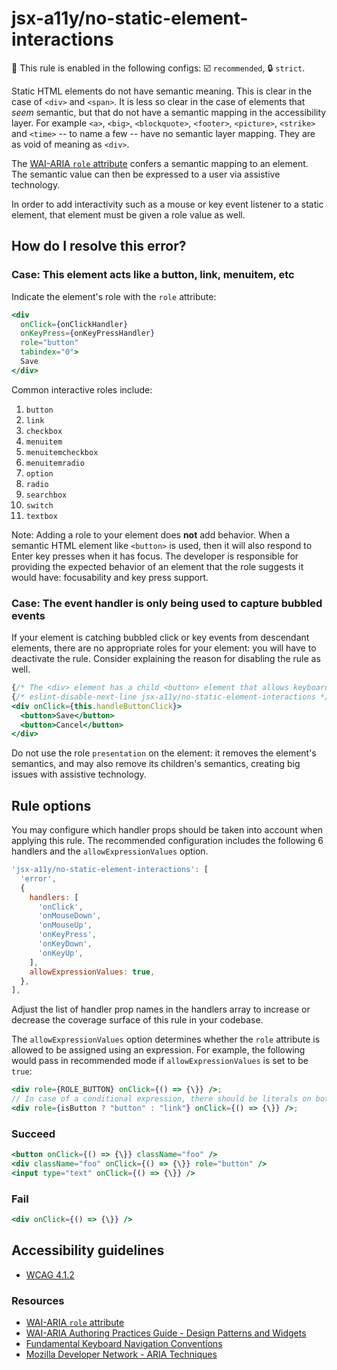# jsx-a11y/no-static-element-interactions

💼 This rule is enabled in the following configs: ☑️ `recommended`, 🔒 `strict`.

<!-- end auto-generated rule header -->

Static HTML elements do not have semantic meaning. This is clear in the case of `<div>` and `<span>`. It is less so clear in the case of elements that _seem_ semantic, but that do not have a semantic mapping in the accessibility layer. For example `<a>`, `<big>`, `<blockquote>`, `<footer>`, `<picture>`, `<strike>` and `<time>` -- to name a few -- have no semantic layer mapping. They are as void of meaning as `<div>`.

The [WAI-ARIA `role` attribute](https://www.w3.org/TR/wai-aria-1.1/#usage_intro) confers a semantic mapping to an element. The semantic value can then be expressed to a user via assistive technology.

In order to add interactivity such as a mouse or key event listener to a static element, that element must be given a role value as well.

## How do I resolve this error?

### Case: This element acts like a button, link, menuitem, etc

Indicate the element's role with the `role` attribute:

```jsx
<div
  onClick={onClickHandler}
  onKeyPress={onKeyPressHandler}
  role="button"
  tabindex="0">
  Save
</div>
```

Common interactive roles include:

  1. `button`
  1. `link`
  1. `checkbox`
  1. `menuitem`
  1. `menuitemcheckbox`
  1. `menuitemradio`
  1. `option`
  1. `radio`
  1. `searchbox`
  1. `switch`
  1. `textbox`

Note: Adding a role to your element does **not** add behavior. When a semantic HTML element like `<button>` is used, then it will also respond to Enter key presses when it has focus. The developer is responsible for providing the expected behavior of an element that the role suggests it would have: focusability and key press support.

### Case: The event handler is only being used to capture bubbled events

If your element is catching bubbled click or key events from descendant elements, there are no appropriate roles for your element: you will have to deactivate the rule. Consider explaining the reason for disabling the rule as well.

```jsx
{/* The <div> element has a child <button> element that allows keyboard interaction */}
{/* eslint-disable-next-line jsx-a11y/no-static-element-interactions */}
<div onClick={this.handleButtonClick}>
  <button>Save</button>
  <button>Cancel</button>
</div>
```

Do not use the role `presentation` on the element: it removes the element's semantics, and may also remove its children's semantics, creating big issues with assistive technology.

## Rule options

You may configure which handler props should be taken into account when applying this rule. The recommended configuration includes the following 6 handlers and the `allowExpressionValues` option.

```javascript
'jsx-a11y/no-static-element-interactions': [
  'error',
  {
    handlers: [
      'onClick',
      'onMouseDown',
      'onMouseUp',
      'onKeyPress',
      'onKeyDown',
      'onKeyUp',
    ],
    allowExpressionValues: true,
  },
],
```

Adjust the list of handler prop names in the handlers array to increase or decrease the coverage surface of this rule in your codebase.

The `allowExpressionValues` option determines whether the `role` attribute is allowed to be assigned using an expression. For example, the following would pass in recommended mode if `allowExpressionValues` is set to be `true`:

```jsx
<div role={ROLE_BUTTON} onClick={() => {\}} />;
// In case of a conditional expression, there should be literals on both sides of ternary operator
<div role={isButton ? "button" : "link"} onClick={() => {\}} />;
```

### Succeed

```jsx
<button onClick={() => {\}} className="foo" />
<div className="foo" onClick={() => {\}} role="button" />
<input type="text" onClick={() => {\}} />
```

### Fail

```jsx
<div onClick={() => {\}} />
```

## Accessibility guidelines

- [WCAG 4.1.2](https://www.w3.org/WAI/WCAG21/Understanding/name-role-value)

### Resources

- [WAI-ARIA `role` attribute](https://www.w3.org/TR/wai-aria-1.1/#usage_intro)
- [WAI-ARIA Authoring Practices Guide - Design Patterns and Widgets](https://www.w3.org/TR/wai-aria-practices-1.1/#aria_ex)
- [Fundamental Keyboard Navigation Conventions](https://www.w3.org/TR/wai-aria-practices-1.1/#kbd_generalnav)
- [Mozilla Developer Network - ARIA Techniques](https://developer.mozilla.org/en-US/docs/Web/Accessibility/ARIA/ARIA_Techniques/Using_the_button_role#Keyboard_and_focus)
